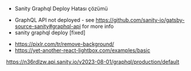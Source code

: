 
* Sanity Graphql Deploy Hatası çözümü
- GraphQL API not deployed - see https://github.com/sanity-io/gatsby-source-sanity#graphql-api for more info
- sanity graphql deploy [fixed]

* https://pixlr.com/tr/remove-background/
* https://yet-another-react-lightbox.com/examples/basic

https://n36rdlzw.api.sanity.io/v2023-08-01/graphql/production/default

